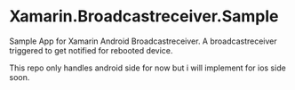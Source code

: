 # Xamarin.Broadcastreceiver.Sample
Sample App for Xamarin Android Broadcastreceiver. A broadcastreceiver triggered to get notified for rebooted device. 

This repo only handles android side for now but i will implement for ios side soon.
